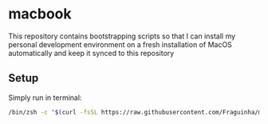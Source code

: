 # macbook

This repository contains bootstrapping scripts so that I can install my personal development environment on a fresh installation of MacOS automatically and keep it synced to this repository

## Setup

Simply run in terminal:

```sh
/bin/zsh -c "$(curl -fsSL https://raw.githubusercontent.com/Fraguinha/macbook/master/setup.sh)"
```
